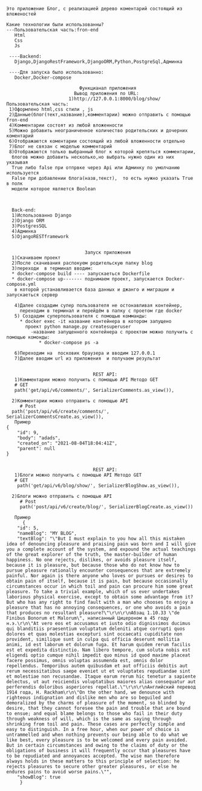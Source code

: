     Это приложение Блог, с реализацией дерево коментарий состоящий из вложеностей

    Какие технологии были использованны?
    ---Пользовательская часть:fron-end
       Html
       Css
       Js

     ----Backend:
       Django,DjangoRestFramework,DjangoORM,Python,PostgreSql,Админка

     ----Для запуска было использованно:
       Docker,Docker-compose
 
                               Функцианал приложения
                             Вывод приложения по URL:
                           1)http://127.0.0.1:8000/blog/show/
    Пользовательская часть:
     1)Оформлено html,css стили , js
     2)Данные(блог(тект,название),комментарии) можно отправить с помощью fron-end
     4)Комментарии состоят из любой вложенности
     5)Можно добавить неограниченное количество родительских и дочерних коментарий
     6)Отображаются коментарии состоящий из любой вложенности отдельно
     7)Блог не связан с моделью комментарий
     8)Отображаются только выбранный блог к которой крепяться комментарии,
      блогов можно добавить несколько,но выбрать нужно один из них указывая
      True либо false при отпрвке через Api или Админку по умолчанию используется
      False при добавлении блога(назв,текст),  то есть нужно указать True в полк
      модели которое является Boolean


      
      Back-end:
      1)Использованно Django 
      2)Django ORM
      3)PostgresSQL
      4)Админка
      5)DjangoRESTframework
                                 

                                 Запуск приложения
      1)Скачиваем проект
      2)После скачивания распокуем родительскую папку blog
      3)переходи  в терминал вводим:
      * docker-compose build ---- запускаеться Dockerfile
      * docker-compose up------- поднимаем проект, запускается Docker-compose.yml
       в которой устанавливается база данных и джанго и миграции и запускаеться сервер

       4)Далее создадим супер пользователя не остонавливая контейнер, 
         переходим в терминал и перейдём в папку с проетом где docker 
       5) Создадим суперпользователя с помощью комманды:
         * docker exec -it название контейнера в котором запущено
           проект python manage.py createsuperuser
             -название запущенного контейнера с проектом можно получить с помощью комонды:
                * docker-compose ps -a
          
       6)Переходим на  посковик браузера и вводим 127.0.0.1 
       7)Далее вводим url из приложения  и получаем результат


                                    REST API:
       1)Комментарии можно получить с помощью API Методо GET
       # GET
       path('get/api/v6/comments/', SerializerComments.as_view()),

      2)Комментарии можно отправить с помощью API
         # Post
      path('post/api/v6/create/comments/', SerializerCommentsCreate.as_view()),
       Пример
    {
        "id": 9,
        "body": "adads",
        "created_on": "2021-08-04T18:04:41Z",
        "parent": null
    }


                                    REST API:
       1)Блоги можно получить с помощью API Методо GET
       # GET
        path('get/api/v6/blog/show/', SerializerBlogShow.as_view()),

      2)Блоги можно отправить с помощью API
         # Post
         path('post/api/v6/create/blog/', SerializerBlogCreate.as_view())

       Пример
          {
        "id": 5,
        "nameBlog": "MY BLOG",
        "textBlog": "\"But I must explain to you how all this mistaken idea of denouncing pleasure and praising pain was born and I will give you a complete account of the system, and expound the actual teachings of the great explorer of the truth, the master-builder of human happiness. No one rejects, dislikes, or avoids pleasure itself, because it is pleasure, but because those who do not know how to pursue pleasure rationally encounter consequences that are extremely painful. Nor again is there anyone who loves or pursues or desires to obtain pain of itself, because it is pain, but because occasionally circumstances occur in which toil and pain can procure him some great pleasure. To take a trivial example, which of us ever undertakes laborious physical exercise, except to obtain some advantage from it? But who has any right to find fault with a man who chooses to enjoy a pleasure that has no annoying consequences, or one who avoids a pain that produces no resultant pleasure?\"\r\n\r\nАбзац 1.10.33 \"de Finibus Bonorum et Malorum\", написанный Цицероном в 45 году н.э.\r\n\"At vero eos et accusamus et iusto odio dignissimos ducimus qui blanditiis praesentium voluptatum deleniti atque corrupti quos dolores et quas molestias excepturi sint occaecati cupiditate non provident, similique sunt in culpa qui officia deserunt mollitia animi, id est laborum et dolorum fuga. Et harum quidem rerum facilis est et expedita distinctio. Nam libero tempore, cum soluta nobis est eligendi optio cumque nihil impedit quo minus id quod maxime placeat facere possimus, omnis voluptas assumenda est, omnis dolor repellendus. Temporibus autem quibusdam et aut officiis debitis aut rerum necessitatibus saepe eveniet ut et voluptates repudiandae sint et molestiae non recusandae. Itaque earum rerum hic tenetur a sapiente delectus, ut aut reiciendis voluptatibus maiores alias consequatur aut perferendis doloribus asperiores repellat.\"\r\n\r\nАнглийский перевод 1914 года, H. Rackham\r\n\"On the other hand, we denounce with righteous indignation and dislike men who are so beguiled and demoralized by the charms of pleasure of the moment, so blinded by desire, that they cannot foresee the pain and trouble that are bound to ensue; and equal blame belongs to those who fail in their duty through weakness of will, which is the same as saying through shrinking from toil and pain. These cases are perfectly simple and easy to distinguish. In a free hour, when our power of choice is untrammelled and when nothing prevents our being able to do what we like best, every pleasure is to be welcomed and every pain avoided. But in certain circumstances and owing to the claims of duty or the obligations of business it will frequently occur that pleasures have to be repudiated and annoyances accepted. The wise man therefore always holds in these matters to this principle of selection: he rejects pleasures to secure other greater pleasures, or else he endures pains to avoid worse pains.\"",
        "showBlog": true
         }
      
                                  
